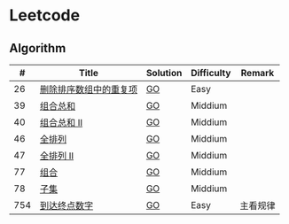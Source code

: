 # Leetcode

## Algorithm

| #   | Title                                                                                           | Solution                                                               | Difficulty | Remark   |
| --- | ----------------------------------------------------------------------------------------------- | ---------------------------------------------------------------------- | ---------- | -------- |
| 26  | [删除排序数组中的重复项](https://leetcode-cn.com/problems/remove-duplicates-from-sorted-array/) | [GO](./algorithm/lc26_remove_duplicates_from_sorted_array/solution.go) | Easy       |          |
| 39  | [组合总和](https://leetcode-cn.com/problems/combination-sum/)                                   | [GO](./algorithm/lc39_combination_sum/solution.go)                     | Middium    |          |
| 40  | [组合总和 II](https://leetcode-cn.com/problems/combination-sum-ii/)                             | [GO](./algorithm/lc40_combination_sum_ii/solution.go)                  | Middium    |          |
| 46  | [全排列](https://leetcode-cn.com/problems/permutations/)                                        | [GO](./algorithm/lc46_permutations/solution.go)                        | Middium    |          |
| 47  | [全排列 II](https://leetcode-cn.com/problems/permutations-ii/)                                  | [GO](./algorithm/lc47_permutations_ii/solution.go)                     | Middium    |          |
| 77  | [组合](https://leetcode-cn.com/problems/combinations/)                                          | [GO](./algorithm/lc77_combinations/solution.go)                        | Middium    |          |
| 78  | [子集](https://leetcode-cn.com/problems/subsets/)                                               | [GO](./algorithm/lc78_subsets/solution.go)                             | Middium    |          |
| 754 | [到达终点数字](https://leetcode-cn.com/problems/reach-a-number/)                                | [GO](./algorithm/lc754_reach_a_number/solution.go)                     | Easy       | 主看规律 |
